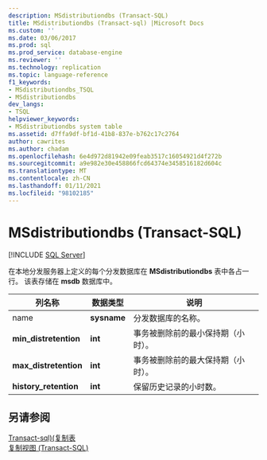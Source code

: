 ```yaml
---
description: MSdistributiondbs (Transact-SQL)
title: MSdistributiondbs (Transact-sql) |Microsoft Docs
ms.custom: ''
ms.date: 03/06/2017
ms.prod: sql
ms.prod_service: database-engine
ms.reviewer: ''
ms.technology: replication
ms.topic: language-reference
f1_keywords:
- MSdistributiondbs_TSQL
- MSdistributiondbs
dev_langs:
- TSQL
helpviewer_keywords:
- MSdistributiondbs system table
ms.assetid: d7ffa9df-bf1d-41b8-837e-b762c17c2764
author: cawrites
ms.author: chadam
ms.openlocfilehash: 6e4d972d81942e09feab3517c16054921d4f272b
ms.sourcegitcommit: a9e982e30e458866fcd64374e3458516182d604c
ms.translationtype: MT
ms.contentlocale: zh-CN
ms.lasthandoff: 01/11/2021
ms.locfileid: "98102185"
---
```

# <a name="msdistributiondbs-transact-sql"></a>MSdistributiondbs (Transact-SQL)
[!INCLUDE [SQL Server](../../includes/applies-to-version/sqlserver.md)]

  在本地分发服务器上定义的每个分发数据库在 **MSdistributiondbs** 表中各占一行。 该表存储在 **msdb** 数据库中。  
  
|列名称|数据类型|说明|  
|-----------------|---------------|-----------------|  
|name|**sysname**|分发数据库的名称。|  
|**min_distretention**|**int**|事务被删除前的最小保持期（小时）。|  
|**max_distretention**|**int**|事务被删除前的最大保持期（小时）。|  
|**history_retention**|**int**|保留历史记录的小时数。|  
  
## <a name="see-also"></a>另请参阅  
 [Transact-sql&#41;&#40;复制表 ](../../relational-databases/system-tables/replication-tables-transact-sql.md)   
 [复制视图 (Transact-SQL)](../../relational-databases/system-views/replication-views-transact-sql.md)  
  
  
